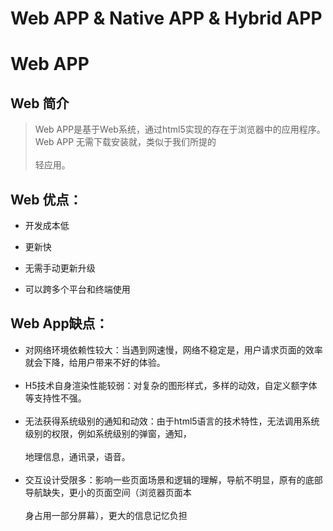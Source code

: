 <t></t> Web APP & Native APP & Hybrid APP
===================================================
# Web APP
## Web 简介
> Web APP是基于Web系统，通过html5实现的存在于浏览器中的应用程序。Web APP 无需下载安装就，类似于我们所提的<br></br>轻应用。
## Web 优点：
-  开发成本低

- 更新快

- 无需手动更新升级

- 可以跨多个平台和终端使用
## Web App缺点：
- 对网络环境依赖性较大：当遇到网速慢，网络不稳定是，用户请求页面的效率就会下降，给用户带来不好的体验。<br></br>
- H5技术自身渲染性能较弱：对复杂的图形样式，多样的动效，自定义额字体等支持性不强。<br></br>
- 无法获得系统级别的通知和动效：由于html5语言的技术特性，无法调用系统级别的权限，例如系统级别的弹窗，通知，<br></br>地理信息，通讯录，语音。<br></br>
- 交互设计受限多：影响一些页面场景和逻辑的理解，导航不明显，原有的底部导航缺失，更小的页面空间（浏览器页面本<br></br>身占用一部分屏幕），更大的信息记忆负担
